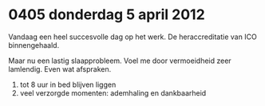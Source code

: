 # 0405 donderdag 5 april 2012
Vandaag een heel succesvolle dag op het werk. De heraccreditatie van ICO binnengehaald.

Maar nu een lastig slaapprobleem. Voel me door vermoeidheid zeer lamlendig. Even wat afspraken.

1.	tot 8 uur in bed blijven liggen
2.	veel verzorgde momenten: ademhaling en dankbaarheid

